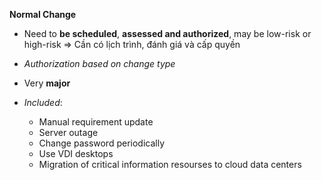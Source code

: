 **Normal Change**
- Need to **be scheduled**, **assessed and authorized**, may be low-risk or high-risk => Cần có lịch trình, đánh giá và cấp quyền
- *Authorization based on change type*
- Very **major**

- *Included*:
	- Manual requirement update
	- Server outage
	- Change password periodically
	- Use VDI desktops
	- Migration of critical information resourses to cloud data centers